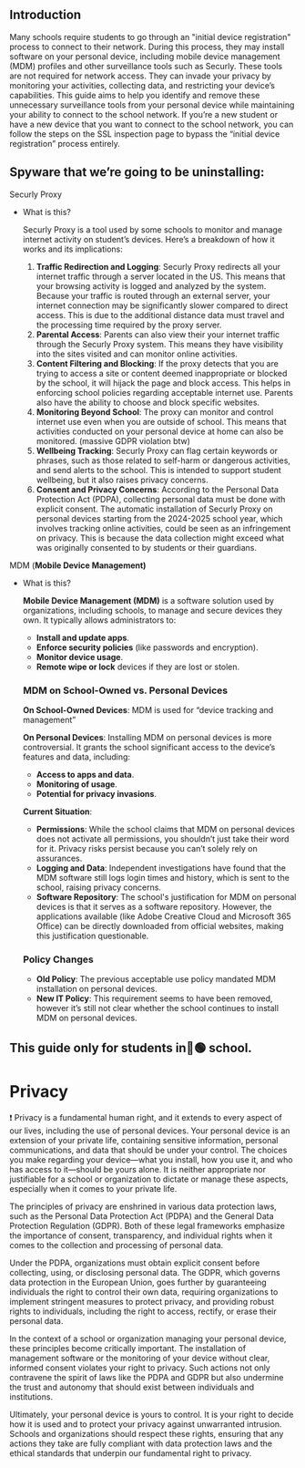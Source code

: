 ## Introduction

Many schools require students to go through an "initial device registration" process to connect to their network. During this process, they may install software on your personal device, including mobile device management (MDM) profiles and other surveillance tools such as Securly. These tools are not required for network access. They can invade your privacy by monitoring your activities, collecting data, and restricting your device’s capabilities. This guide aims to help you identify and remove these unnecessary surveillance tools from your personal device while maintaining your ability to connect to the school network. If you’re a new student or have a new device that you want to connect to the school network, you can follow the steps on the SSL inspection page to bypass the “initial device registration” process entirely.

## Spyware that we’re going to be uninstalling:

Securly Proxy

- What is this?
    
    Securly Proxy is a tool used by some schools to monitor and manage internet activity on student’s devices. Here’s a breakdown of how it works and its implications:
    
    1. **Traffic Redirection and Logging**: Securly Proxy redirects all your internet traffic through a server located in the US. This means that your browsing activity is logged and analyzed by the system. Because your traffic is routed through an external server, your internet connection may be significantly slower compared to direct access. This is due to the additional distance data must travel and the processing time required by the proxy server.
    2. **Parental Access**: Parents can also view their your internet traffic through the Securly Proxy system. This means they have visibility into the sites visited and can monitor online activities.
    3. **Content Filtering and Blocking**: If the proxy detects that you are trying to access a site or content deemed inappropriate or blocked by the school, it will hijack the page and block access. This helps in enforcing school policies regarding acceptable internet use. Parents also have the ability to choose and block specific websites.
    4. **Monitoring Beyond School**: The proxy can monitor and control internet use even when you are outside of school. This means that activities conducted on your personal device at home can also be monitored. (massive GDPR violation btw)
    5. **Wellbeing Tracking**: Securly Proxy can flag certain keywords or phrases, such as those related to self-harm or dangerous activities, and send alerts to the school. This is intended to support student wellbeing, but it also raises privacy concerns.
    6. **Consent and Privacy Concerns**: According to the Personal Data Protection Act (PDPA), collecting personal data must be done with explicit consent. The automatic installation of Securly Proxy on personal devices starting from the 2024-2025 school year, which involves tracking online activities, could be seen as an infringement on privacy. This is because the data collection might exceed what was originally consented to by students or their guardians.

MDM (**Mobile Device Management)**

- What is this?
    
    **Mobile Device Management (MDM)** is a software solution used by organizations, including schools, to manage and secure devices they own. It typically allows administrators to:
    
    - **Install and update apps**.
    - **Enforce security policies** (like passwords and encryption).
    - **Monitor device usage**.
    - **Remote wipe or lock** devices if they are lost or stolen.
    
    ### MDM on School-Owned vs. Personal Devices
    
    **On School-Owned Devices**: MDM is used for “device tracking and management”
    
    **On Personal Devices**: Installing MDM on personal devices is more controversial. It grants the school significant access to the device’s features and data, including:
    
    - **Access to apps and data**.
    - **Monitoring of usage**.
    - **Potential for privacy invasions**.
    
    **Current Situation**:
    
    - **Permissions**: While the school claims that MDM on personal devices does not activate all permissions, you shouldn’t just take their word for it. Privacy risks persist because you can’t solely rely on assurances.
    - **Logging and Data**: Independent investigations have found that the MDM software still logs login times and history, which is sent to the school, raising privacy concerns.
    - **Software Repository**: The school's justification for MDM on personal devices is that it serves as a software repository. However, the applications available (like Adobe Creative Cloud and Microsoft 365 Office) can be directly downloaded from official websites, making this justification questionable.
    
    ### Policy Changes
    
    - **Old Policy**: The previous acceptable use policy mandated MDM installation on personal devices.
    - **New IT Policy**: This requirement seems to have been removed, however it’s still not clear whether the school continues to install MDM on personal devices.

## This guide only for students in🔴🟢 school.

# Privacy

<aside>
❗ Privacy is a fundamental human right, and it extends to every aspect of our lives, including the use of personal devices. Your personal device is an extension of your private life, containing sensitive information, personal communications, and data that should be under your control. The choices you make regarding your device—what you install, how you use it, and who has access to it—should be yours alone. It is neither appropriate nor justifiable for a school or organization to dictate or manage these aspects, especially when it comes to your private life.

The principles of privacy are enshrined in various data protection laws, such as the Personal Data Protection Act (PDPA) and the General Data Protection Regulation (GDPR). Both of these legal frameworks emphasize the importance of consent, transparency, and individual rights when it comes to the collection and processing of personal data.

Under the PDPA, organizations must obtain explicit consent before collecting, using, or disclosing personal data. The GDPR, which governs data protection in the European Union, goes further by guaranteeing individuals the right to control their own data, requiring organizations to implement stringent measures to protect privacy, and providing robust rights to individuals, including the right to access, rectify, or erase their personal data.

In the context of a school or organization managing your personal device, these principles become critically important. The installation of management software or the monitoring of your device without clear, informed consent violates your right to privacy. Such actions not only contravene the spirit of laws like the PDPA and GDPR but also undermine the trust and autonomy that should exist between individuals and institutions.

Ultimately, your personal device is yours to control. It is your right to decide how it is used and to protect your privacy against unwarranted intrusion. Schools and organizations should respect these rights, ensuring that any actions they take are fully compliant with data protection laws and the ethical standards that underpin our fundamental right to privacy.

</aside>

